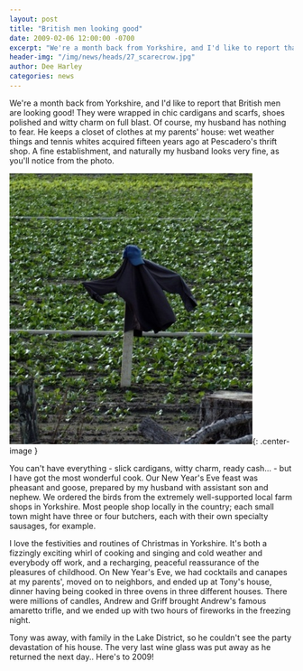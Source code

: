 ```yaml
---
layout: post
title: "British men looking good"
date: 2009-02-06 12:00:00 -0700
excerpt: "We're a month back from Yorkshire, and I'd like to report that British men are looking good! They ..."
header-img: "/img/news/heads/27_scarecrow.jpg"
author: Dee Harley
categories: news
---
```

We're a month back from Yorkshire, and I'd like to report that British
men are looking good! They were wrapped in chic cardigans and scarfs,
shoes polished and witty charm on full blast. Of course, my husband
has nothing to fear. He keeps a closet of clothes at my parents'
house: wet weather things and tennis whites acquired fifteen years ago
at Pescadero's thrift shop. A fine establishment, and naturally my
husband looks very fine, as you'll notice from the photo.

![image](/img/news/27_scarecrow.jpg){: .center-image }

You can't have everything - slick cardigans, witty charm, ready
cash… - but I have got the most wonderful cook. Our New Year's Eve
feast was pheasant and goose, prepared by my husband with assistant
son and nephew. We ordered the birds from the extremely well-supported
local farm shops in Yorkshire. Most people shop locally in the
country; each small town might have three or four butchers, each with
their own specialty sausages, for example.

I love the festivities and routines of Christmas in Yorkshire. It's
both a fizzingly exciting whirl of cooking and singing and cold
weather and everybody off work, and a recharging, peaceful reassurance
of the pleasures of childhood. On New Year's Eve, we had cocktails and
canapes at my parents', moved on to neighbors, and ended up at Tony's
house, dinner having being cooked in three ovens in three different
houses. There were millions of candles, Andrew and Griff brought
Andrew's famous amaretto trifle, and we ended up with two hours of
fireworks in the freezing night.

Tony was away, with family in the Lake District, so he couldn't see
the party devastation of his house. The very last wine glass was put
away as he returned the next day.. Here's to 2009!

